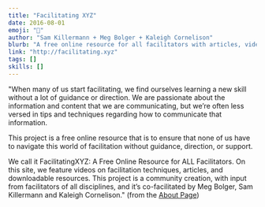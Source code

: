 ```yaml
---
title: "Facilitating XYZ"
date: 2016-08-01
emoji: "🔮"
author: "Sam Killermann + Meg Bolger + Kaleigh Cornelison"
blurb: "A free online resource for all facilitators with articles, videos, and downloads"
link: "http://facilitating.xyz"
tags: []
skills: []
---
```


"When many of us start facilitating, we find ourselves learning a new skill without a lot of guidance or direction. We are passionate about the information and content that we are communicating, but we’re often less versed in tips and techniques regarding how to communicate that information.

This project is a free online resource that is to ensure that none of us have to navigate this world of facilitation without guidance, direction, or support.

We call it FacilitatingXYZ: A Free Online Resource for ALL Facilitators. On this site, we feature videos on facilitation techniques, articles, and downloadable resources. This project is a community creation, with input from facilitators of all disciplines, and it’s co-facilitated by Meg Bolger, Sam Killermann and Kaleigh Cornelison." (from the [About Page](http://www.facilitating.xyz/about/))

